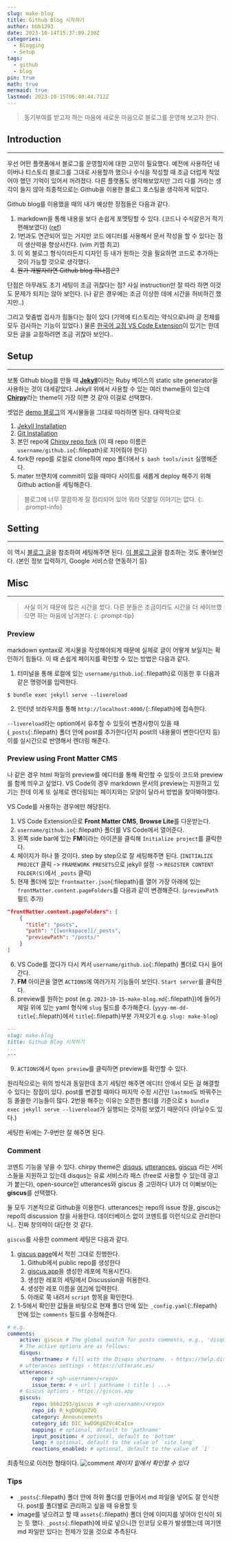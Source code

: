 ```yaml
---
slug: make-blog
title: Github Blog 시작하기
author: bbb1293
date: 2023-10-14T15:37:09.230Z
categories:
  - Blogging
  - Setup
tags:
  - github
  - blog
pin: true
math: true
mermaid: true
lastmod: 2023-10-15T06:40:44.712Z
---
```


> 동기부여를 받고자 하는 마음에 새로운 마음으로 블로그를 운영해 보고자 한다. 

## Introduction
---

우선 어떤 플랫폼에서 블로그를 운영할지에 대한 고민이 필요했다. 예전에 사용하던 네이버나 티스토리 블로그를 그대로 사용할까 했으나 수식을 작성할 때 조금 더럽게 적었어야 했던 기억이 있어서 꺼려졌다. 다른 플랫폼도 생각해보았지만 그리 다를 거라는 생각이 들지 않아 최종적으로는 Github을 이용한 블로그 호스팅을 생각하게 되었다.

Github blog를 이용했을 때의 내가 예상한 장점들은 다음과 같다.
1. markdown을 통해 내용을 보다 손쉽게 포멧팅할 수 있다. (코드나 수식같은거 적기 편해보였다) ([ref](https://chirpy.cotes.page/posts/text-and-typography/))
2. 1번과도 연관되어 있는 거지만 코드 에디터를 사용해서 문서 작성을 할 수 있다는 점이 생산력을 향상시킨다. (vim 키맵 최고)
3. 이 외 블로그 형식이라든지 디자인 등 내가 원하는 것을 필요하면 코드로 추가하는 것이 가능할 것으로 생각했다.
4. ~~뭔가 개발자라면 Github blog 하나쯤은?~~

단점은 아무래도 초기 세팅이 조금 귀찮다는 점? 사실 instruction만 잘 따라 하면 이것도 문제가 되지는 않아 보인다. (나 같은 경우에는 조금 이상한 데에 시간을 허비하긴 했지만..)

그리고 맞춤법 검사가 힘들다는 점이 있다 (기억에 티스토리는 약식으로나마 글 전체를 모두 검사하는 기능이 있었다.) 물론 [한국어 교정 VS Code Extension](https://marketplace.visualstudio.com/items?itemName=Yunseok.korean-spell-checker-vs-code)이 있기는 한데 모든 글을 교정하려면 조금 귀찮아 보인다.. 

## Setup
---

보통 Github blog를 만들 때 [**Jekyll**](https://jekyllrb.com/)이라는 Ruby 베이스의 static site generator을 사용하는 것이 대세같았다. Jekyll 위에서 사용할 수 있는 여러 theme들이 있는데 [**Chirpy**](https://github.com/cotes2020/jekyll-theme-chirpy)라는 theme이 가장 이쁜 것 같아 이걸로 선택했다. 

셋업은 [demo 블로그](https://chirpy.cotes.page/)의 게시물들을 그대로 따라하면 된다. 대략적으로
1. [Jekyll Installation](https://jekyllrb.com/docs/installation/)
2. [Git Installation](https://git-scm.com/)
3. 본인 repo에 [Chirpy repo fork](https://github.com/cotes2020/jekyll-theme-chirpy/fork) (이 때 repo 이름은 `username/github.io`{:.filepath}로 지어줘야 한다)
4. fork한 repo를 로컬로 clone하여 repo 폴더에서 `$ bash tools/init` 실행해준다.
5. mater 브랜치에 commit이 있을 때마다 사이트를 새롭게 deploy 해주기 위해 Github action을 세팅해준다. 

> 블로그에 너무 깔끔하게 잘 정리되어 있어 뭐라 덧붙일 이야기는 없다.
{:. .prompt-info}

## Setting
---

이 역시 [블로그 글](https://chirpy.cotes.page/)을 참조하여 세팅해주면 된다. [이 블로그 글](https://wlqmffl0102.github.io/posts/Making-Git-blogs-for-beginners-1/)을 참조하는 것도 좋아보인다. (본인 정보 입력하기, Google 서비스랑 연동하기 등) 


## Misc
---

> 사실 이거 때문에 많은 시간을 썼다. 다른 분들은 조금이라도 시간을 더 세이브했으면 하는 마음에 남겨본다.
{: .prompt-tip}

### Preview

markdown syntax로 게시물을 작성해야되게 때문에 실제로 글이 어떻게 보일지는 확인하기 힘들다. 이 때 손쉽게 페이지를 확인할 수 있는 방법은 다음과 같다. 
1. 터미널을 통해 로컬에 있는 `username/github.io`{:.filepath}로 이동한 후 다음과 같은 명령어를 입력한다. 
```terminal
$ bundle exec jekyll serve --livereload
```
2. 인터넷 브라우저를 통해 `http://localhost:4000/`{:.filepath}에 접속한다.

`--livereload`라는 option에서 유추할 수 있듯이 변경사항이 있을 때 (`_posts`{:.filepath} 폴더 안에 post를 추가한다던지 post의 내용물이 변한다던지 등) 이를 실시간으로 반영해서 렌더링 해준다.  

### Preview using Front Matter CMS

나 같은 경우 html 파일의 preview를 에디터를 통해 확인할 수 있듯이 코드와 preview를 함께 띄우고 싶었다. VS Code의 경우 markdown 문서의 preview는 지원하고 있기는 한데 이게 또 실제로 렌더링되는 페이지와는 모양이 달라서 방법을 찾아봐야했다.

VS Code를 사용하는 경우에만 해당된다.
1. VS Code Extension으로 **Front Matter CMS**, **Browse Lite**를 다운받는다.
2. `username/github.io`{:.filepath} 폴더를 VS Code에서 열어준다.
3. 왼쪽 side bar에 있는 **FM**이라는 아이콘을 클릭해 `Initialize project`를 클릭한다.
4. 페이지가 하나 뜰 것이다. step by step으로 잘 세팅해주면 된다.
(`INITIALIZE PROJECT` 클릭 -> `FRAMEWORK PRESETS`으로 jekyll 설정 -> `REGISTER CONTENT FOLDER(S)`에서 `_posts` 클릭)
5. 현재 폴더에 있는 `frontmatter.json`{:filepath}를 열어 가장 아래에 있는 `frontMatter.content.pageFolders`를 다음과 같이 변경해준다. (`previewPath` 필드 추가)
```json
"frontMatter.content.pageFolders": [
    {
      "title": "posts",
      "path": "[[workspace]]/_posts",
      "previewPath": "/posts/"
    }
]
```
6. VS Code를 껐다가 다시 켜서 `username/github.io`{:.filepath} 폴더로 다시 들어간다. 
7. **FM** 아이콘을 열면 `ACTIONS`에 여러가지 기능들이 보인다. `Start server`를 클릭한다.
8. preview를 원하는 post (e.g. `2023-10-15-make-blog.md`{:.filepath})에 들어가 제일 위에 있는 yaml 형식에 `slug` 필드를 추가해준다. (`yyyy-mm-dd-title`{:.filepath}에서 `title`{:.filepath}부분 가져오기 e.g. `slug: make-blog`)
```md
---
slug: make-blog
title: Github Blog 시작하기
...
---
```
9. `ACTIONS`에서 `Open preview`를 클릭하면 preview를 확인할 수 있다.

원리적으로는 위의 방식과 동일한데 초기 세팅만 해주면 에디터 안에서 모든 걸 해결할 수 있다는 장점이 있다. post를 변경할 때마다 마지막 수정 시간인 `lastmod`도 바꿔주는 등 쏠쏠한 기능들이 많다. 2번을 해주는 이유는 오픈한 폴더를 기준으로 `$ bundle exec jekyll serve --livereload`가 실행되는 것처럼 보였기 때문이다 (아닐수도 있다.) 

세팅한 뒤에는 7-9번만 잘 해주면 된다.

### Comment

코멘트 기능을 넣을 수 있다. chirpy theme은 [disqus](https://disqus.com/), [utterances](https://uteranc.es/), [giscus](https://giscus.app) 라는 서비스들을 지원하고 있는데 disqus는 유료 서비스라 패스 (free로 사용할 수 있는데 광고가 붙는다), open-source인 utterances와 giscus 중 고민하다 UI가 더 이뻐보이는 **giscus**를 선택했다.

둘 모두 기본적으로 Github을 이용한다. utterances는 repo의 issue 창을, giscus는 repo의 discussion 창을 사용한다. 데이터베이스 없이 코멘트를 이런식으로 관리한다니.. 진짜 창의력이 대단한 것 같다.

`giscus`를 사용한 comment 세팅은 다음과 같다.
1. [giscus page](https://giscus.app/)에서 적힌 그대로 진행한다.
    1. Github에서 public repo를 생성한다
    2. [giscus app](https://github.com/apps/giscus)을 생성한 레포에 적용시킨다.
    3. 생성한 레포의 세팅에서 Discussion을 허용한다.
    4. 생성한 레포 이름을 [여기](https://giscus.app/#repository)에 입력한다.
    5. 아래로 쭉 내려서 `script` 항목을 확인한다.
2. 1-5에서 확인한 값들을 바탕으로 현재 폴더 안에 있는 `_config.yaml`{:.filepath} 안에 있는 `comments` 필드를 수정해준다.
```yaml
# e.g.
comments:
    active: giscus # The global switch for posts comments, e.g., 'disqus'.  Keep it empty means disable
    # The active options are as follows:
    disqus:
        shortname: # fill with the Disqus shortname. › https://help.disqus.com/en/articles/1717111-what-s-a-shortname
    # utterances settings › https://utteranc.es/
    utterances:
        repo: # <gh-username>/<repo>
        issue_term: # < url | pathname | title | ...>
    # Giscus options › https://giscus.app
    giscus:
        repo: bbb1293/giscus # <gh-username>/<repo>
        repo_id: R_kgDOKgUZVQ
        category: Announcements
        category_id: DIC_kwDOKgUZVc4CaIce
        mapping: # optional, default to 'pathname'
        input_position: # optional, default to 'bottom'
        lang: # optional, default to the value of `site.lang`
        reactions_enabled: # optional, default to the value of `1`
```

최종적으로 이러한 형태이다.
![comment](/assets/img/202310/2023-10-15-comment.png)
_페이지 밑에서 확인할 수 있다_

### Tips

- `_posts`{:.filepath} 폴더 안에 하위 폴더를 만들어서 md 파일을 넣어도 잘 인식한다. post를 폴더별로 관리하고 싶을 때 유용할 듯
- image를 넣으려고 할 때 `assets`{:.filepath} 폴더 안에 이미지를 넣어야 인식이 되는 듯 했다. `_posts`{:.filepath}에 바로 넣으니깐 인코딩 오류가 발생했는데 여기엔 md 파일만 있다는 전제가 있을 것으로 추측된다.